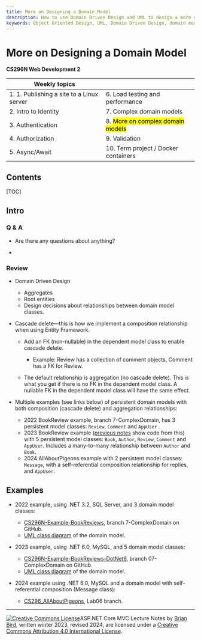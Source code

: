 ```yaml
---
title: More on Designing a Domain Model
description: How to use Domain Driven Design and UML to design a more complex domain model. How to write a model so Entity Framework enables cascade deletes of related data in the database.
keywords: Object Oriented Design, UML, Domain Driven Design, domain model, Entity Framework, related data, cascade delete
---
```

<h1>More on Designing a Domain Model</h1>

**CS296N Web Development 2**

| Weekly topics                             |                                               |
| ----------------------------------------- | --------------------------------------------- |
| 1. 1. Publishing a site to a Linux server | 6. Load testing and performance               |
| 2. Intro to Identity                      | 7. Complex domain models                      |
| 3. Authentication                         | 8. <mark>More on complex domain models</mark> |
| 4. Authorization                          | 9.  Validation                                |
| 5. Async/Await                            | 10. Term project / Docker containers          |

## Contents

[TOC]

## Intro

### Q & A

- Are there any questions about anything?

- 

### Review

- Domain Driven Design

  - Aggregates
  - Root entities
  - Design decisions about relationships between domain model classes.

- Cascade delete&mdash;this is how we implement a composition relationship when using Entity Framework.
  - Add an FK (non-nullable) in the dependent model class to enable cascade delete.
    - Example: Review has a collection of comment objects, Comment has a FK for Review.

  - The default relationship is aggregation (no cascade delete). This is what you get if there is no FK in the dependent model class. A nullable FK in the dependent model class will have the same effect.

- Multiple examples (see links below) of persistent domain models with both composition (cascade delete) and aggregation relationships:

  - 2022 BookReview example, branch 7-ComplexDomain, has 3 persistent model classes: `Review`, `Comment` and `AppUser` .
  - 2023 BookReview example ([previous notes](CS296N-LN-WK05-D1-ComplexDomain.html) show code from this) with 5 persistent model classes: `Book`, `Author`, `Review`, `Comment` and `AppUser`. Includes a many-to-many relationship between `Author` and `Book`.
  - 2024 AllAboutPigeons example with 2 persistent model classes: `Message`, with a self-referential composition relationship for replies, and `AppUser`.

## Examples

- 2022 example, using .NET 3.2, SQL Server, and 3 domain model classes:
    - [CS296N-Example-BookReviews](https://github.com/LCC-CIT/CS296N-Example-BookReviews/tree/7-ComplexDomain/BookReviews/BookReviews/Models), branch 7-ComplexDomain on GitHub.
    - [UML class diagram](https://github.com/LCC-CIT/CS296N-Example-BookReviews/blob/7-ComplexDomain/BookReviews/Docs/BookReviewsComplexDomainModel.pdf) of the domain model.

- 2023 example, using .NET 6.0, MySQL, and 5 domain model classes:
    -  [CS296N-Example-BookReviews-DotNet6](https://github.com/LCC-CIT/CS296N-Example-BookReviews/tree/7-ComplexDomain/BookReviews/BookReviews/Models), branch 07-ComplexDomain on GitHub.
    - [UML class diagram](https://github.com/LCC-CIT/CS296N-Example-BookReviews-DotNet6/blob/07-ComplexDomain/Docs/BookReviewsDomainModel.pdf) of the domain model.
- 2024 example using .NET 6.0, MySQL and a domain model with self-referential composition (Message class):
  - [CS296_AllAboutPigeons](https://github.com/ProfBird/CS296_AllAboutPigeons/tree/Lab06), Lab06 branch.



-----

 [![Creative Commons License](https://i.creativecommons.org/l/by/4.0/88x31.png)](http://creativecommons.org/licenses/by/4.0/)ASP.NET Core MVC Lecture Notes by [Brian Bird](https://profbird.dev), written winter 2023, revised <time>2024</time>, are licensed under a [Creative Commons Attribution 4.0 International License](http://creativecommons.org/licenses/by/4.0/). 
